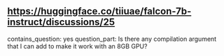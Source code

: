 ## https://huggingface.co/tiiuae/falcon-7b-instruct/discussions/25

contains_question: yes
question_part: Is there any compilation argument that I can add to make it work with an 8GB GPU?
